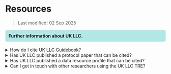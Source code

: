 # Resources
>Last modified: 02 Sep 2025
<div style="background-color: rgba(0, 178, 169, 0.3); padding: 10px; border-radius: 5px;"><strong>Further information about UK LLC.</strong></div style>  
<br>
<details>
<summary>How do I cite UK LLC Guidebook?</summary>

All material in UK LLC Guidebook is available under a CC BY-NC-SA 4.0 International licence: [**https://creativecommons.org/licenses/by-nc-sa/4.0/**](https://creativecommons.org/licenses/by-nc-sa/4.0/)

You can cite UK LLC Guidebook using the following text: 

>  UK Longitudinal Linkage Collaboration. (2024). UK LLC Guidebook: data documentation and user guide. Zenodo. [**https://doi.org/10.5281/zenodo.14857713**](https://doi.org/10.5281/zenodo.14857713)

You can also share the human-readable URL to a page in Guidebook, but be aware that Guidebook is updated frequently and these links may change over time. 
</details>

<details>
<summary>Has UK LLC published a protocol paper that can be cited?</summary>

Yes – in February 2025, UK LLC's protocol was published in the International Journal of Population Data Science: [**https://ijpds.org/article/view/2468/6167**](https://ijpds.org/article/view/2468/6167). 
</details>

<details>
<summary>Has UK LLC published a data resource profile that can be cited?</summary>

No – UK LLC has not yet published a data resource profile paper. We are waiting for the Scottish and Welsh NHS data and the non-health adminstrative data to flow into the TRE so we can characterise the resource more fully. In the meantime, you can view the [**UK LLC profile**](../../ukllc_key_facts/Profile/UKLLC_profile.md) which summarises key demographic characteristics of participants in the UK LLC TRE in February 2025. You can cite the **specific freeze** that underpins the datasets you were provisioned - see [**UK LLC sample**](../../ukllc_key_facts/Sample/UKLLC_sample.md).
</details>

<details>
<summary>Can I get in touch with other researchers using the UK LLC TRE?</summary>

UK LLC hosts a user group which meets online monthly. All active TRE users are invited to attend this meeting where updates are shared and issues facing users can be discussed.
</details>

